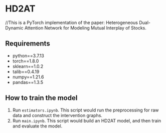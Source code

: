 # HD2AT

//This is a PyTorch implementation of the paper: Heterogeneous Dual-Dynamic Attention Network for Modeling Mutual Interplay of Stocks.

## Requirements
* python==3.7.13
* torch==1.8.0
* sklearn==1.0.2
* talib==0.4.19
* numpy==1.21.6
* pandas==1.3.5

## How to train the model
1. Run `estimators.ipynb`.
This script would run the preprocessing for raw data and construct the intervention graphs.
2. Run `main.ipynb`.
This script would build an HD2AT model, and then train and evaluate the model.
